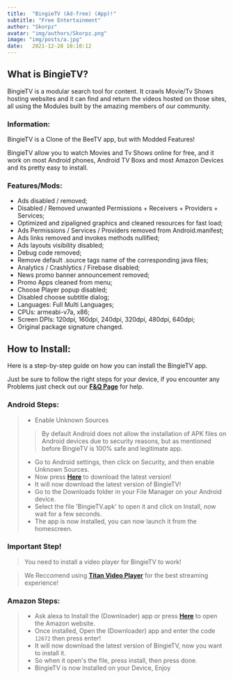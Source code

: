 ```yaml
---
title:  "BingieTV (Ad-free) (App)!"
subtitle: "Free Entertainment"
author: "Skorpz"
avatar: "img/authors/Skorpz.png"
image: "img/posts/a.jpg"
date:   2021-12-28 10:10:12
---
```


## What is BingieTV?
BingieTV is a modular search tool for content. It crawls Movie/Tv Shows hosting websites and it can find and return the videos hosted on those sites, all using the Modules built by the amazing members of our community.

### Information:

BingieTV is a Clone of the BeeTV app, but with Modded Features!

BingieTV allow you to watch Movies and Tv Shows online for free, and it work on most Android phones, Android TV Boxs and most Amazon Devices and its pretty easy to install.

### Features/Mods:
- Ads disabled / removed;
- Disabled / Removed unwanted Permissions + Receivers + Providers + Services;
- Optimized and zipaligned graphics and cleaned resources for fast load;
- Ads Permissions / Services / Providers removed from Android.manifest;
- Ads links removed and invokes methods nullified;
- Ads layouts visibility disabled;
- Debug code removed;
- Remove default .source tags name of the corresponding java files;
- Analytics / Crashlytics / Firebase disabled;
- News promo banner announcement removed;
- Promo Apps cleaned from menu;
- Choose Player popup disabled;
- Disabled choose subtitle dialog;
- Languages: Full Multi Languages;
- CPUs: armeabi-v7a, x86;
- Screen DPIs: 120dpi, 160dpi, 240dpi, 320dpi, 480dpi, 640dpi;
- Original package signature changed.

## How to Install:
Here is a step-by-step guide on how you can install the BingieTV app.

Just be sure to follow the right steps for your device, if you encounter any Problems just check out our [**F&Q Page**](https://teamskorpz.github.io/FAQ.html) for help.

### Android Steps:
> - Enable Unknown Sources
>> By default Android does not allow the installation of APK files on Android devices due to security reasons, but as mentioned before BingieTV is 100% safe and legitimate app.
> - Go to Android settings, then click on Security, and then enable Unknown Sources.
> - Now press [**Here**](https://github.com/TeamSkorpz/teamskorpz.github.io/releases/download/Bingie-TV/BingieTV.apk) to download the latest version!
> - It will now download the latest version of BingieTV!
> - Go to the Downloads folder in your File Manager on your Android device.
> - Select the file 'BingieTV.apk' to open it and click on Install, now wait for a few seconds.
> - The app is now installed, you can now launch it from the homescreen.

### Important Step!
> You need to install a video player for BingieTV to work!

> We Reccomend using [**Titan Video Player**](https://teamskorpz.github.io/2021/11/08/Titan-Player.html) for the best streaming experience!


### Amazon Steps:
> - Ask alexa to Install the (Downloader) app or press [**Here**](https://amzn.to/3oIIJhM) to open the Amazon website.
> - Once installed, Open the (Downloader) app and enter the code `12672` then press enter!
> - It will now download the latest version of BingieTV, now you want to install it.
> - So when it open's the file, press install, then press done.
> - BingieTV is now Installed on your Device, Enjoy 
